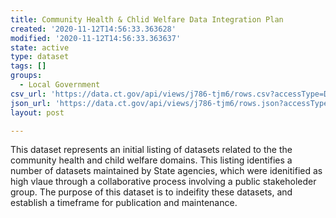 ```yaml
---
title: Community Health & Chlid Welfare Data Integration Plan
created: '2020-11-12T14:56:33.363628'
modified: '2020-11-12T14:56:33.363637'
state: active
type: dataset
tags: []
groups:
  - Local Government
csv_url: 'https://data.ct.gov/api/views/j786-tjm6/rows.csv?accessType=DOWNLOAD'
json_url: 'https://data.ct.gov/api/views/j786-tjm6/rows.json?accessType=DOWNLOAD'
layout: post

---
```

This dataset represents an initial listing of datasets related to the the community health and child welfare domains. This listing identifies a number of datasets maintained by State agencies, which were idenitified as high vlaue through a collaborative process involving a public stakeholeder group. The purpose of this dataset is to indeifity these datasets, and establish a timeframe for publication and maintenance.
